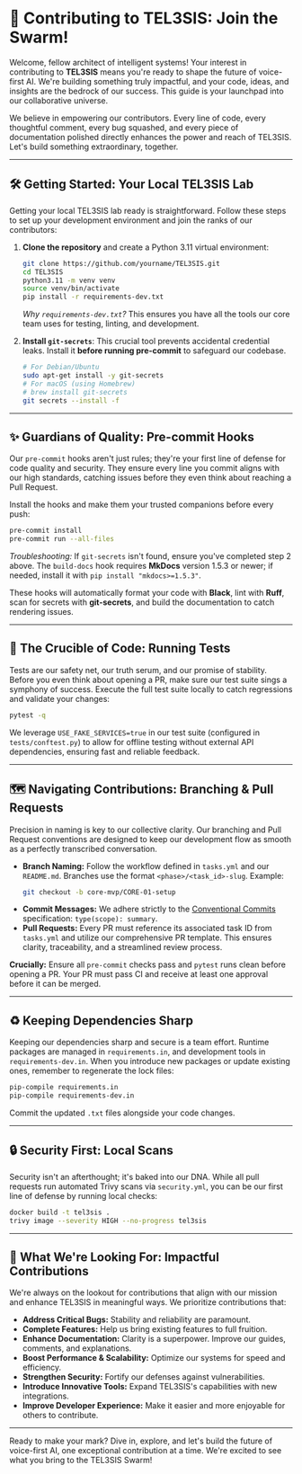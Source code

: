 # 🚀 Contributing to TEL3SIS: Join the Swarm!

Welcome, fellow architect of intelligent systems! Your interest in contributing to **TEL3SIS** means you're ready to shape the future of voice-first AI. We're building something truly impactful, and your code, ideas, and insights are the bedrock of our success. This guide is your launchpad into our collaborative universe.

We believe in empowering our contributors. Every line of code, every thoughtful comment, every bug squashed, and every piece of documentation polished directly enhances the power and reach of TEL3SIS. Let's build something extraordinary, together.

---

## 🛠️ Getting Started: Your Local TEL3SIS Lab

Getting your local TEL3SIS lab ready is straightforward. Follow these steps to set up your development environment and join the ranks of our contributors:

1.  **Clone the repository** and create a Python 3.11 virtual environment:
    ```bash
    git clone https://github.com/yourname/TEL3SIS.git
    cd TEL3SIS
    python3.11 -m venv venv
    source venv/bin/activate
    pip install -r requirements-dev.txt
    ```
    *Why `requirements-dev.txt`?* This ensures you have all the tools our core team uses for testing, linting, and development.

2.  **Install `git-secrets`**: This crucial tool prevents accidental credential leaks. Install it **before running pre-commit** to safeguard our codebase.
    ```bash
    # For Debian/Ubuntu
    sudo apt-get install -y git-secrets
    # For macOS (using Homebrew)
    # brew install git-secrets
    git secrets --install -f
    ```

---

## ✨ Guardians of Quality: Pre-commit Hooks

Our `pre-commit` hooks aren't just rules; they're your first line of defense for code quality and security. They ensure every line you commit aligns with our high standards, catching issues before they even think about reaching a Pull Request.

Install the hooks and make them your trusted companions before every push:

```bash
pre-commit install
pre-commit run --all-files
```

*Troubleshooting:* If `git-secrets` isn't found, ensure you've completed step 2 above. The `build-docs` hook requires **MkDocs** version 1.5.3 or newer; if needed, install it with `pip install "mkdocs>=1.5.3"`.

These hooks will automatically format your code with **Black**, lint with **Ruff**, scan for secrets with **git-secrets**, and build the documentation to catch rendering issues.

---

## 🧪 The Crucible of Code: Running Tests

Tests are our safety net, our truth serum, and our promise of stability. Before you even think about opening a PR, make sure our test suite sings a symphony of success. Execute the full test suite locally to catch regressions and validate your changes:

```bash
pytest -q
```

We leverage `USE_FAKE_SERVICES=true` in our test suite (configured in `tests/conftest.py`) to allow for offline testing without external API dependencies, ensuring fast and reliable feedback.

---

## 🗺️ Navigating Contributions: Branching & Pull Requests

Precision in naming is key to our collective clarity. Our branching and Pull Request conventions are designed to keep our development flow as smooth as a perfectly transcribed conversation.

-   **Branch Naming:** Follow the workflow defined in `tasks.yml` and our `README.md`.
    Branches use the format `<phase>/<task_id>-slug`.
    Example:
    ```bash
    git checkout -b core-mvp/CORE-01-setup
    ```
-   **Commit Messages:** We adhere strictly to the [Conventional Commits](https://www.conventionalcommits.org/en/v1.0.0/) specification: `type(scope): summary`.
-   **Pull Requests:** Every PR must reference its associated task ID from `tasks.yml` and utilize our comprehensive PR template. This ensures clarity, traceability, and a streamlined review process.

**Crucially:** Ensure all `pre-commit` checks pass and `pytest` runs clean before opening a PR. Your PR must pass CI and receive at least one approval before it can be merged.

---

## ♻️ Keeping Dependencies Sharp

Keeping our dependencies sharp and secure is a team effort. Runtime packages are managed in `requirements.in`, and development tools in `requirements-dev.in`. When you introduce new packages or update existing ones, remember to regenerate the lock files:

```bash
pip-compile requirements.in
pip-compile requirements-dev.in
```
Commit the updated `.txt` files alongside your code changes.

---

## 🔒 Security First: Local Scans

Security isn't an afterthought; it's baked into our DNA. While all pull requests run automated Trivy scans via `security.yml`, you can be our first line of defense by running local checks:

```bash
docker build -t tel3sis .
trivy image --severity HIGH --no-progress tel3sis
```

---

## 🌟 What We're Looking For: Impactful Contributions

We're always on the lookout for contributions that align with our mission and enhance TEL3SIS in meaningful ways. We prioritize contributions that:

-   **Address Critical Bugs:** Stability and reliability are paramount.
-   **Complete Features:** Help us bring existing features to full fruition.
-   **Enhance Documentation:** Clarity is a superpower. Improve our guides, comments, and explanations.
-   **Boost Performance & Scalability:** Optimize our systems for speed and efficiency.
-   **Strengthen Security:** Fortify our defenses against vulnerabilities.
-   **Introduce Innovative Tools:** Expand TEL3SIS's capabilities with new integrations.
-   **Improve Developer Experience:** Make it easier and more enjoyable for others to contribute.

---

Ready to make your mark? Dive in, explore, and let's build the future of voice-first AI, one exceptional contribution at a time. We're excited to see what you bring to the TEL3SIS Swarm!